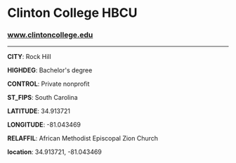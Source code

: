 # Clinton College HBCU
### www.clintoncollege.edu
---
**CITY**: Rock Hill

**HIGHDEG**: Bachelor's degree

**CONTROL**: Private nonprofit

**ST_FIPS**: South Carolina

**LATITUDE**: 34.913721

**LONGITUDE**: -81.043469

**RELAFFIL**: African Methodist Episcopal Zion Church

**location**: 34.913721, -81.043469